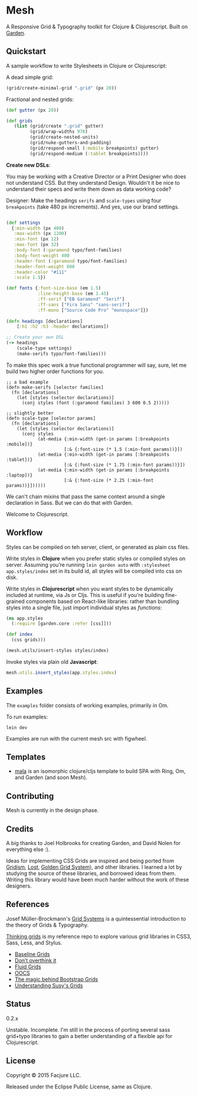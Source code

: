 Mesh
====

A Responsive Grid & Typography toolkit for Clojure & Clojurescript. Built on [Garden](https://github.com/noprompt/garden).

## Quickstart

A sample workflow to write Stylesheets in Clojure or Clojurescript:

A dead simple grid:

```clojure
(grid/create-minimal-grid ".grid" (px 20))
```

Fractional and nested grids:

```clojure
(def gutter (px 20))

(def grids
   (list (grid/create ".grid" gutter)
         (grid/wrap-widths 978)
         (grid/create-nested-units)
         (grid/nuke-gutters-and-padding)
         (grid/respond-small (:mobile breakpoints) gutter)
         (grid/respond-medium (:tablet breakpoints))))
```

**Create new DSLs**:

You may be working with a Creative Director or a Print Designer who does not
understand CSS. But they understand Design. Wouldn't it be nice to understand
their specs and write them down as data working code?

Designer:  Make the headings `serifs` and `scale-types` using four `breakpoints` (take 480 px increments). And yes,
use our brand settings.

```clojure

(def settings
  {:min-width (px 400)
   :max-width (px 1200)
   :min-font (px 12)
   :max-font (px 32)
   :body-font (:garamond typo/font-families)
   :body-font-weight 400
   :header-font (:garamond typo/font-families)
   :header-font-weight 600
   :header-color "#111"
   :scale 1.5})

(def fonts {:font-size-base (em 1.5)
            :line-height-base (em 1.45)
            :ff-serif ["EB Garamond" "Serif"]
            :ff-sans ["Fira Sans" "sans-serif"]
            :ff-mono ["Source Code Pro" "monospace"]})
			
(defn headings [declarations]
	[:h1 :h2 :h3 :header declarations])

;; Create your own DSL
(-> headings
    (scale-type settings)
    (make-serifs typo/font-families)))
```

To make this spec work a true functional programmer will say, sure, let me
build two higher order functions for you.

```
;; a bad example
(defn make-serifs [selector families]
  (fn [declarations]
    (let [styles (selector declarations)]
      (conj styles (font (:garamond families) 3 600 0.5 2)))))

;; slightly better
(defn scale-type [selector params]
  (fn [declarations]
    (let [styles (selector declarations)]
      (conj styles
            (at-media {:min-width (get-in params [:breakpoints :mobile])}
                      [:& {:font-size (* 1.5 (:min-font params))}])
            (at-media {:min-width (get-in params [:breakpoints :tablet])}
                      [:& {:font-size (* 1.75 (:min-font params))}])
            (at-media {:min-width (get-in params [:breakpoints :laptop])}
                      [:& {:font-size (* 2.25 (:min-font params))}])))))

```

We can't chain mixins that pass the same context around a single declaration in
Sass. But we can do that with Garden.

Welcome to Clojurescript.

## Workflow

Styles can be compiled on teh server, client, or generated as plain css files.

Write styles in **Clojure** when you prefer static styles or compiled styles on
server. Assuming you’re running `lein garden auto` with `:stylesheet
app.styles/index` set in its build id, all styles will be compiled into css on
disk.

Write styles in **Clojurescript** when you want styles to be dynamically
included at runtime, via Js or Cljs. This is useful if you're building
fine-grained components based on React-like libraries: rather than bundling
styles into a single file, just import individual styles as _functions_:

```clojure
(ns app.styles
  (:require [garden.core :refer [css]]))

(def index
  (css grids)))

(mesh.utils/insert-styles styles/index)
```

Invoke styles via plain old **Javascript**:

```javascript
mesh.utils.insert_styles(app.styles.index)
```

## Examples

The `examples` folder consists of working examples, primarily in Om.

To run examples:

	lein dev

Examples are run with the current mesh src with figwheel.

## Templates

- [mala](https://github.com/priyatam/mala) is an isomorphic clojure/cljs
  template to build SPA with Ring, Om, and Garden (and soon Mesh).

## Contributing

Mesh is currently in the design phase. 

## Credits

A big thanks to Joel Holbrooks for creating Garden, and David Nolen for everything else :).

Ideas for implementing CSS Grids are inspired and being ported from
[Gridism](http://cobyism.com/gridism/), [Lost](https://github.com/corysimmons/lost),
[Golden Grid System](http://goldengridsystem.com)), and other libraries. I
learned a lot by studying the source of these libraries, and borrowed ideas from
them. Writing this library would have been much harder without the work of these
designers.

## References

Josef Müller-Brockmann's [Grid Systems](http://www.amazon.com/Grid-Systems-Graphic-Design-Communication/dp/3721201450)
is a quintessential introduction to the theory of Grids & Typography.

[Thinking grids](https://github.com/priyatam/thinking-grids) is my reference repo to explore
various grid libraries in CSS3, Sass, Less, and Stylus.

- [Baseline Grids](http://alistapart.com/article/settingtypeontheweb)
- [Don’t overthink it](https://css-tricks.com/dont-overthink-it-grids/)
- [Fluid Grids](http://alistapart.com/article/fluidgrids)
- [OOCS](http://oocss.org/grids_docs.html)
- [The magic behind Bootstrap Grids](http://www.helloerik.com/the-subtle-magic-behind-why-the-bootstrap-3-grid-works)
- [Understanding Susy's Grids](http://www.zell-weekeat.com/susy2-tutorial)

## Status

0.2.x

Unstable. Incomplete. I'm still in the process of porting several sass grid+typo
libraries to gain a better understanding of a flexible api for Clojurescript.

## License

Copyright © 2015 Facjure LLC.

Released under the Eclipse Public License, same as Clojure.

